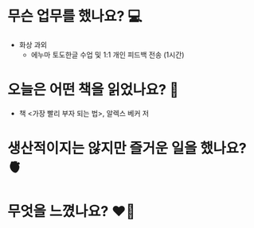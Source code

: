 # 무슨 업무를 했나요? 💻
- 화상 과외
    - 에누마 토도한글 수업 및 1:1 개인 피드백 전송 (1시간)

# 오늘은 어떤 책을 읽었나요? 📖
- 책 <가장 빨리 부자 되는 법>, 알렉스 베커 저

# 생산적이지는 않지만 즐거운 일을 했나요? 🫀

# 무엇을 느꼈나요? ❤️‍🔥
